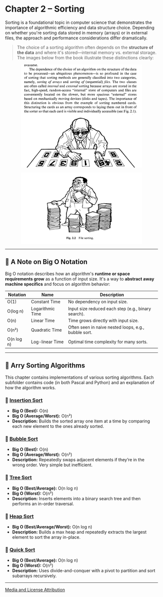 # Chapter 2 – Sorting

Sorting is a foundational topic in computer science that demonstrates the importance of algorithmic efficiency and data structure choice. Depending on whether you're sorting data stored in memory (arrays) or in external files, the approach and performance considerations differ dramatically.

> The choice of a sorting algorithm often depends on the **structure of the data** and where it's stored—internal memory vs. external storage. The images below from the book illustrate these distinctions clearly:

<p align="center">
  <img src="/assets/array_sorting.png" alt="Array Sorting" width="400"/>
</p>

<p align="center">
  <img src="/assets/file_sorting.png" alt="File Sorting" width="400"/>
</p>

---

## 📐 A Note on Big O Notation

Big O notation describes how an algorithm's **runtime or space requirements grow** as a function of input size. It's a way to **abstract away machine specifics** and focus on algorithm behavior:

| Notation | Name              | Description |
|----------|-------------------|-------------|
| O(1)     | Constant Time     | No dependency on input size. |
| O(log n) | Logarithmic Time  | Input size reduced each step (e.g., binary search). |
| O(n)     | Linear Time       | Time grows directly with input size. |
| O(n²)    | Quadratic Time    | Often seen in naive nested loops, e.g., bubble sort. |
| O(n log n) | Log-linear Time | Optimal time complexity for many sorts. |

---

## 🔢 Arry Sorting Algorithms

This chapter contains implementations of various sorting algorithms. Each subfolder contains code (in both Pascal and Python) and an explanation of how the algorithm works.

### 📂 [Insertion Sort](./array/insertion_sort)
- **Big O (Best):** O(n)
- **Big O (Average/Worst):** O(n²)
- **Description:** Builds the sorted array one item at a time by comparing each new element to the ones already sorted.

### 📂 [Bubble Sort](./array/bubble_sort)
- **Big O (Best):** O(n)
- **Big O (Average/Worst):** O(n²)
- **Description:** Repeatedly swaps adjacent elements if they’re in the wrong order. Very simple but inefficient.

### 📂 [Tree Sort](./array/tree_sort)
- **Big O (Best/Average):** O(n log n)
- **Big O (Worst):** O(n²)
- **Description:** Inserts elements into a binary search tree and then performs an in-order traversal.

### 📂 [Heap Sort](./array/heap_sort)
- **Big O (Best/Average/Worst):** O(n log n)
- **Description:** Builds a max heap and repeatedly extracts the largest element to sort the array in-place.

### 📂 [Quick Sort](./array/partition_sort)
- **Big O (Best/Average):** O(n log n)
- **Big O (Worst):** O(n²)
- **Description:** Uses divide-and-conquer with a pivot to partition and sort subarrays recursively.

---

[Media and License Attribution](/REFERENCES.md)
